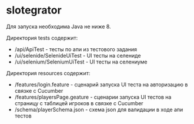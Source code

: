 # slotegrator

Для запуска необходима Java не ниже 8.

Директория tests содержит:

* /api/ApiTest - тесты по апи из тестового задания
* /ui/selenide/SelenideUiTest - UI тесты на селениде
* /ui/selenium/SeleniumUiTest - UI тесты на селениуме

Директория resources содержит:

* /features/login.feature - сценарий запуска UI теста на авторизацию в связке с Cucumber
* /features/playersPage.geature - сценарии запуска UI тестов на страницу с таблицей игроков в связке с Cucumber
* /schema/playerSchema.json - схема json для валидации в ходе апи тестов



